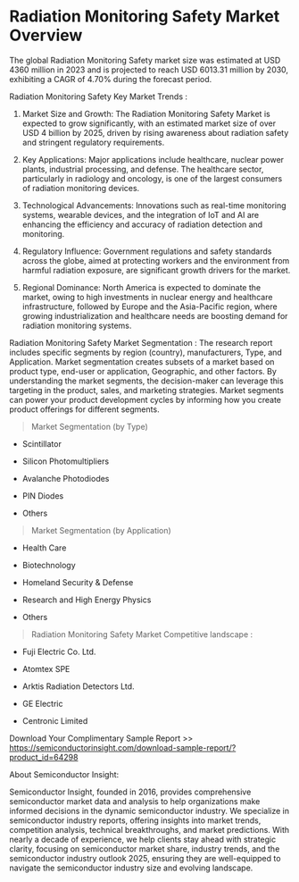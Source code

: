 <H1>Radiation Monitoring Safety Market Overview</H1>

The global Radiation Monitoring Safety market size was estimated at USD 4360 million in 2023 and is projected to reach USD 6013.31 million by 2030, exhibiting a CAGR of 4.70% during the forecast period.

Radiation Monitoring Safety Key Market Trends  :

1. Market Size and Growth:
The Radiation Monitoring Safety Market is expected to grow significantly, with an estimated market size of over USD 4 billion by 2025, driven by rising awareness about radiation safety and stringent regulatory requirements.

2. Key Applications:
Major applications include healthcare, nuclear power plants, industrial processing, and defense. The healthcare sector, particularly in radiology and oncology, is one of the largest consumers of radiation monitoring devices.

3. Technological Advancements:
Innovations such as real-time monitoring systems, wearable devices, and the integration of IoT and AI are enhancing the efficiency and accuracy of radiation detection and monitoring.

4. Regulatory Influence:
Government regulations and safety standards across the globe, aimed at protecting workers and the environment from harmful radiation exposure, are significant growth drivers for the market.

5. Regional Dominance:
North America is expected to dominate the market, owing to high investments in nuclear energy and healthcare infrastructure, followed by Europe and the Asia-Pacific region, where growing industrialization and healthcare needs are boosting demand for radiation monitoring systems.

Radiation Monitoring Safety Market Segmentation :
The research report includes specific segments by region (country), manufacturers, Type, and Application. Market segmentation creates subsets of a market based on product type, end-user or application, Geographic, and other factors. By understanding the market segments, the decision-maker can leverage this targeting in the product, sales, and marketing strategies. Market segments can power your product development cycles by informing how you create product offerings for different segments.

>Market Segmentation (by Type)

-  Scintillator

-  Silicon Photomultipliers

-  Avalanche Photodiodes

-  PIN Diodes

-  Others

>Market Segmentation (by Application)

-  Health Care

-  Biotechnology

-  Homeland Security & Defense

-  Research and High Energy Physics

-  Others

>Radiation Monitoring Safety Market Competitive landscape :

-  Fuji Electric Co. Ltd.

-  Atomtex SPE

-  Arktis Radiation Detectors Ltd.

-  GE Electric

-  Centronic Limited

Download Your Complimentary Sample Report >> https://semiconductorinsight.com/download-sample-report/?product_id=64298

About Semiconductor Insight:

Semiconductor Insight, founded in 2016, provides comprehensive semiconductor market data and analysis to help organizations make informed decisions in the dynamic semiconductor industry. We specialize in semiconductor industry reports, offering insights into market trends, competition analysis, technical breakthroughs, and market predictions. With nearly a decade of experience, we help clients stay ahead with strategic clarity, focusing on semiconductor market share, industry trends, and the semiconductor industry outlook 2025, ensuring they are well-equipped to navigate the semiconductor industry size and evolving landscape. 
